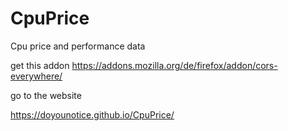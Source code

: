 # CpuPrice
Cpu price and performance data

get this addon https://addons.mozilla.org/de/firefox/addon/cors-everywhere/

go to the website

https://doyounotice.github.io/CpuPrice/
